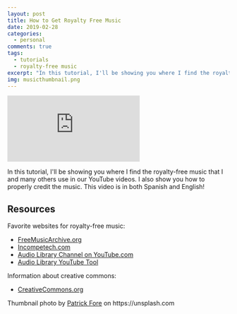 ```yaml
---
layout: post
title: How to Get Royalty Free Music
date: 2019-02-28
categories:
  - personal
comments: true
tags:
  - tutorials
  - royalty-free music
excerpt: "In this tutorial, I'll be showing you where I find the royalty-free music that I and many others use in our YouTube videos. I also show you how to properly credit the music. This video is in both Spanish and English!"
img: musicthumbnail.png
---
```


<iframe class="video" src="https://www.youtube.com/embed/6rhj81gAVyM" frameborder="0" allow="accelerometer; autoplay; encrypted-media; gyroscope; picture-in-picture" allowfullscreen></iframe>

<p><first-letter>I</first-letter>n this tutorial, I'll be showing you where I find the royalty-free music that I and many others use in our YouTube videos. I also show you how to properly credit the music. This video is in both Spanish and English!</p>

<h2>Resources</h2>

<p>Favorite websites for royalty-free music:</p>

<ul>
	<li><a href="http://freemusicarchive.org" target="_blank">FreeMusicArchive.org</a></li>
	<li><a href="https://incompetech.com" target="_blank">Incompetech.com</a></li>
	<li><a href="https://www.youtube.com/channel/UCht8qITGkBvXKsR1Byln-wA" target="_blank">Audio Library Channel on YouTube.com</a></li>
	<li><a href="https://youtube.com/audiolibrary/music" target="_blank">Audio Library YouTube Tool</a></li>
</ul>

<p>Information about creative commons:</p>

<ul>
	<li><a href="https://creativecommons.org" target="_blank">CreativeCommons.org</a></li>
</ul>

<p>Thumbnail photo by <a href="https://unsplash.com/photos/rhZ08YqeioU?utm_source=unsplash&utm_medium=referral&utm_content=creditCopyText" target="_blank">Patrick Fore</a> on https://unsplash.com</p>